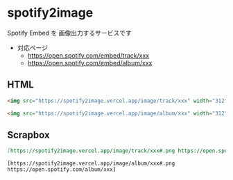 # spotify2image
Spotify Embed を 画像出力するサービスです

- 対応ページ
    - https://open.spotify.com/embed/track/xxx
    - https://open.spotify.com/embed/album/xxx

## HTML
```html
<img src="https://spotify2image.vercel.app/image/track/xxx" width="312" height="80">
```

```html
<img src="https://spotify2image.vercel.app/image/album/xxx" width="312" height="80">
```

## Scrapbox
```markdown
[https://spotify2image.vercel.app/image/track/xxx#.png https://open.spotify.com/track/xxx]
```

```
[https://spotify2image.vercel.app/image/album/xxx#.png https://open.spotify.com/album/xxx]
```